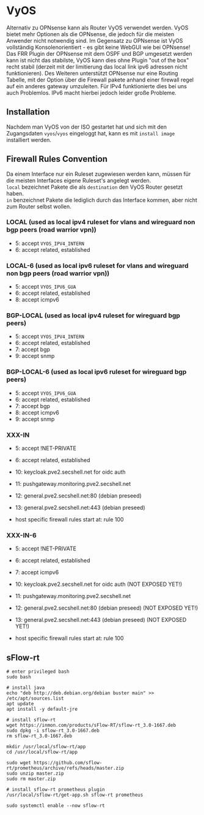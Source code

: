 # VyOS

Alternativ zu OPNsense kann als Router VyOS verwendet werden.
VyOS bietet mehr Optionen als die OPNsense, die jedoch für die meisten Anwender nicht notwendig sind. Im Gegensatz zu OPNsense ist VyOS vollständig Konsolenorientiert - es gibt keine WebGUI wie bei OPNsense!
Das FRR Plugin der OPNsense mit dem OSPF und BGP umgesetzt werden kann ist nicht das stabilste, VyOS kann dies ohne Plugin "out of the box" recht stabil (derzeit mit der limitierung das local link ipv6 adressen nicht funktionieren).
Des Weiteren unterstützt OPNsense nur eine Routing Tabelle, mit der Option über die Firewall pakete anhand einer firewall regel auf ein anderes gateway umzuleiten. Für IPv4 funktionierte dies bei uns auch Problemlos. IPv6 macht hierbei jedoch leider große Probleme. 

## Installation
Nachdem man VyOS von der ISO gestartet hat und sich mit den Zugangsdaten `vyos`/`vyos` eingeloggt hat, kann es mit `install image` installiert werden.

## Firewall Rules Convention
Da einem Interface nur ein Ruleset zugewiesen werden kann, müssen für die meisten Interfaces eigene Ruleset's angelegt werden.  
`local` bezeichnet Pakete die als `destination` den VyOS Router gesetzt haben.  
`in` benzeichnet Pakete die lediglich durch das Interface kommen, aber nicht zum Router selbst wollen.

### LOCAL (used as local ipv4 ruleset for vlans and wireguard non bgp peers (road warrior vpn))
* 5: accept `VYOS_IPV4_INTERN`
* 6: accept related, established

### LOCAL-6 (used as local ipv6 ruleset for vlans and wireguard non bgp peers (road warrior vpn))
* 5: accept `VYOS_IPV6_GUA`
* 6: accept related, established
* 8: accept icmpv6

### BGP-LOCAL (used as local ipv4 ruleset for wireguard bgp peers)
* 5: accept `VYOS_IPV4_INTERN`
* 6: accept related, established
* 7: accept bgp
* 9: accept snmp

### BGP-LOCAL-6 (used as local ipv6 ruleset for wireguard bgp peers)
* 5: accept `VYOS_IPV6_GUA`
* 6: accept related, established
* 7: accept bgp
* 8: accept icmpv6
* 9: accept snmp

### XXX-IN
* 5: accept !NET-PRIVATE
* 6: accept related, established

* 10: keycloak.pve2.secshell.net for oidc auth
* 11: pushgateway.monitoring.pve2.secshell.net
* 12: general.pve2.secshell.net:80 (debian preseed)
* 13: general.pve2.secshell.net:443 (debian preseed)

* host specific firewall rules start at: rule 100

### XXX-IN-6
* 5: accept !NET-PRIVATE
* 6: accept related, established
* 7: accept icmpv6

* 10: keycloak.pve2.secshell.net for oidc auth (NOT EXPOSED YET!)
* 11: pushgateway.monitoring.pve2.secshell.net
* 12: general.pve2.secshell.net:80 (debian preseed) (NOT EXPOSED YET!)
* 13: general.pve2.secshell.net:443 (debian preseed) (NOT EXPOSED YET!)

* host specific firewall rules start at: rule 100

## sFlow-rt
```
# enter privileged bash
sudo bash

# install java
echo "deb http://deb.debian.org/debian buster main" >> /etc/apt/sources.list
apt update
apt install -y default-jre

# install sflow-rt
wget https://inmon.com/products/sFlow-RT/sflow-rt_3.0-1667.deb
sudo dpkg -i sflow-rt_3.0-1667.deb
rm sflow-rt_3.0-1667.deb

mkdir /usr/local/sflow-rt/app
cd /usr/local/sflow-rt/app

sudo wget https://github.com/sflow-rt/prometheus/archive/refs/heads/master.zip
sudo unzip master.zip
sudo rm master.zip 

# install sflow-rt prometheus plugin
/usr/local/sflow-rt/get-app.sh sflow-rt prometheus

sudo systemctl enable --now sflow-rt
```
